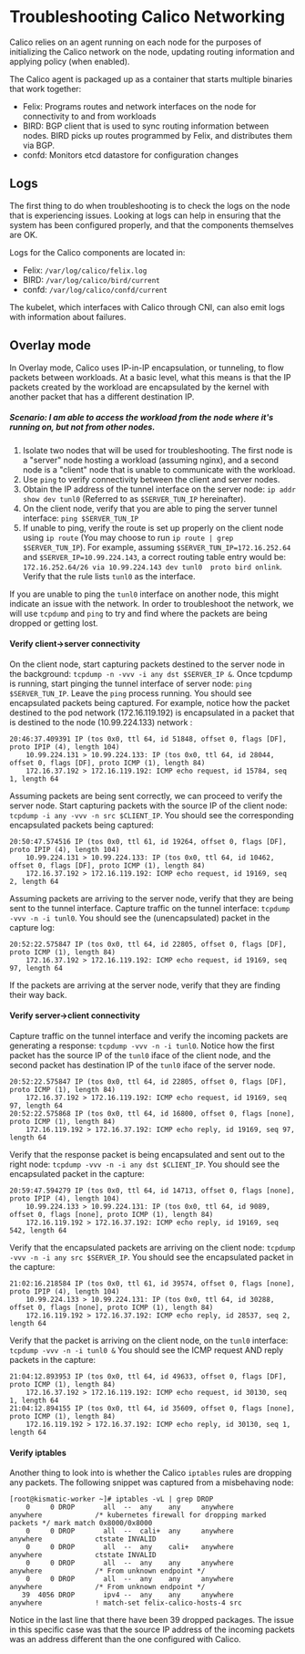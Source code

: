 # Troubleshooting Calico Networking

Calico relies on an agent running on each node for the purposes of initializing the Calico network on the node, updating routing information and applying policy (when enabled).

The Calico agent is packaged up as a container that starts multiple binaries that work together:
* Felix: Programs routes and network interfaces on the node for connectivity to and from workloads
* BIRD: BGP client that is used to sync routing information between nodes. BIRD picks up routes programmed by Felix, and distributes them via BGP.
* confd: Monitors etcd datastore for configuration changes

## Logs
The first thing to do when troubleshooting is to check the logs on the node that is experiencing issues. Looking at logs can help in ensuring that the system has been configured properly, and that the components themselves are OK.

Logs for the Calico components are located in:
* Felix: `/var/log/calico/felix.log`
* BIRD: `/var/log/calico/bird/current`
* confd: `/var/log/calico/confd/current`

The kubelet, which interfaces with Calico through CNI, can also emit logs with information about failures.

## Overlay mode

In Overlay mode, Calico uses IP-in-IP encapsulation, or tunneling, to flow packets between workloads. At a basic level, what this means is that the IP packets created by the workload are encapsulated by the kernel with another packet that has a different destination IP.

##### Scenario: I am able to access the workload from the node where it's running on, but not from other nodes.

1. Isolate two nodes that will be used for troubleshooting. The first node is a "server" node hosting a workload (assuming nginx), and a second node is a "client" node that is unable to communicate with the workload.
2. Use `ping` to verify connectivity between the client and server nodes.
3. Obtain the IP address of the tunnel interface on the server node: `ip addr show dev tunl0` (Referred to as `$SERVER_TUN_IP` hereinafter).
4. On the client node, verify that you are able to ping the server tunnel interface: `ping $SERVER_TUN_IP`
5. If unable to ping, verify the route is set up properly on the client node using `ip route` (You may choose to run `ip route | grep $SERVER_TUN_IP`).
For example, assuming `$SERVER_TUN_IP=172.16.252.64` and `$SERVER_IP=10.99.224.143`, a correct routing table entry would be:
`172.16.252.64/26 via 10.99.224.143 dev tunl0  proto bird onlink`.
Verify that the rule lists `tunl0` as the interface.

If you are unable to ping the `tunl0` interface on another node, this might indicate an issue with the network.
In order to troubleshoot the network, we will use `tcpdump` and `ping` to try and find where the packets are being
dropped or getting lost.

#### Verify client->server connectivity

On the client node, start capturing packets destined to the server node in the background: `tcpdump -n -vvv -i any dst $SERVER_IP &`.
Once tcpdump is running, start pinging the tunnel interface of server node: `ping $SERVER_TUN_IP`. Leave the `ping` process running.
You should see encapsulated packets being captured. For example, notice how the packet destined to the pod network
(172.16.119.192) is encapsulated in a packet that is destined to the node (10.99.224.133) network :
```
20:46:37.409391 IP (tos 0x0, ttl 64, id 51848, offset 0, flags [DF], proto IPIP (4), length 104)
    10.99.224.131 > 10.99.224.133: IP (tos 0x0, ttl 64, id 28044, offset 0, flags [DF], proto ICMP (1), length 84)
    172.16.37.192 > 172.16.119.192: ICMP echo request, id 15784, seq 1, length 64
```
Assuming packets are being sent correctly, we can proceed to verify the server node. Start capturing
packets with the source IP of the client node: `tcpdump -i any -vvv -n src $CLIENT_IP`. You should see the corresponding encapsulated packets being captured:
```
20:50:47.574516 IP (tos 0x0, ttl 61, id 19264, offset 0, flags [DF], proto IPIP (4), length 104)
    10.99.224.131 > 10.99.224.133: IP (tos 0x0, ttl 64, id 10462, offset 0, flags [DF], proto ICMP (1), length 84)
    172.16.37.192 > 172.16.119.192: ICMP echo request, id 19169, seq 2, length 64
```
Assuming packets are arriving to the server node, verify that they are being sent to the tunnel interface.
Capture traffic on the tunnel interface: `tcpdump -vvv -n -i tunl0`. You should see the (unencapsulated) packet
in the capture log:
```
20:52:22.575847 IP (tos 0x0, ttl 64, id 22805, offset 0, flags [DF], proto ICMP (1), length 84)
    172.16.37.192 > 172.16.119.192: ICMP echo request, id 19169, seq 97, length 64
```

If the packets are arriving at the server node, verify that they are finding their way back.

#### Verify server->client connectivity

Capture traffic on the tunnel interface and verify the incoming packets are generating a response: `tcpdump -vvv -n -i tunl0`.
Notice how the first packet has the source IP of the `tunl0` iface of the client node, and the second packet has destination
IP of the `tunl0` iface of the server node.
```
20:52:22.575847 IP (tos 0x0, ttl 64, id 22805, offset 0, flags [DF], proto ICMP (1), length 84)
    172.16.37.192 > 172.16.119.192: ICMP echo request, id 19169, seq 97, length 64
20:52:22.575868 IP (tos 0x0, ttl 64, id 16800, offset 0, flags [none], proto ICMP (1), length 84)
    172.16.119.192 > 172.16.37.192: ICMP echo reply, id 19169, seq 97, length 64
```

Verify that the response packet is being encapsulated and sent out to the right node: `tcpdump -vvv -n -i any dst $CLIENT_IP`.
You should see the encapsulated packet in the capture:
```
20:59:47.594279 IP (tos 0x0, ttl 64, id 14713, offset 0, flags [none], proto IPIP (4), length 104)
    10.99.224.133 > 10.99.224.131: IP (tos 0x0, ttl 64, id 9089, offset 0, flags [none], proto ICMP (1), length 84)
    172.16.119.192 > 172.16.37.192: ICMP echo reply, id 19169, seq 542, length 64
```

Verify that the encapsulated packets are arriving on the client node: `tcpdump -vvv -n -i any src $SERVER_IP`.
You should see the encapsulated packet in the capture:
```
21:02:16.218584 IP (tos 0x0, ttl 61, id 39574, offset 0, flags [none], proto IPIP (4), length 104)
    10.99.224.133 > 10.99.224.131: IP (tos 0x0, ttl 64, id 30288, offset 0, flags [none], proto ICMP (1), length 84)
    172.16.119.192 > 172.16.37.192: ICMP echo reply, id 28537, seq 2, length 64
```

Verify that the packet is arriving on the client node, on the `tunl0` interface: `tcpdump -vvv -n -i tunl0 &`
You should see the ICMP request AND reply packets in the capture:
```
21:04:12.893953 IP (tos 0x0, ttl 64, id 49633, offset 0, flags [DF], proto ICMP (1), length 84)
    172.16.37.192 > 172.16.119.192: ICMP echo request, id 30130, seq 1, length 64
21:04:12.894155 IP (tos 0x0, ttl 64, id 35609, offset 0, flags [none], proto ICMP (1), length 84)
    172.16.119.192 > 172.16.37.192: ICMP echo reply, id 30130, seq 1, length 64
```

#### Verify iptables
Another thing to look into is whether the Calico `iptables` rules are dropping any packets.
The following snippet was captured from a misbehaving node:
```
[root@kismatic-worker ~]# iptables -vL | grep DROP
    0     0 DROP       all  --  any    any     anywhere             anywhere             /* kubernetes firewall for dropping marked packets */ mark match 0x8000/0x8000
    0     0 DROP       all  --  cali+  any     anywhere             anywhere             ctstate INVALID
    0     0 DROP       all  --  any    cali+   anywhere             anywhere             ctstate INVALID
    0     0 DROP       all  --  any    any     anywhere             anywhere             /* From unknown endpoint */
    0     0 DROP       all  --  any    any     anywhere             anywhere             /* From unknown endpoint */
   39  4056 DROP       ipv4 --  any    any     anywhere             anywhere             ! match-set felix-calico-hosts-4 src
```
Notice in the last line that there have been 39 dropped packages. The issue in this specific case was that the
source IP address of the incoming packets was an address different than the one configured with Calico.
